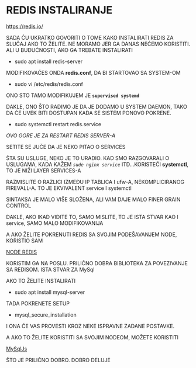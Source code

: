# REDIS INSTALIRANJE

<https://redis.io/>

SADA ĆU UKRATKO GOVORITI O TOME KAKO INSTALIRATI REDIS ZA SLUČAJ AKO TO ŽELITE. NE MORAMO JER GA DANAS NEĆEMO KORISTITI. ALI U BUDUĆNOSTI, AKO GA TREBATE INSTALIRATI

- sudo apt install redis-server

MODIFIKOVAĆES ONDA **redis.conf**, DA BI STARTOVAO SA SYSTEM-OM

- sudo vi /etc/redis/redis.conf

ONO STO TAMO MODIFIKUJEM JE **`supervised systemd`**

DAKLE, ONO ŠTO RADIMO JE DA JE DODAMO U SYSTEM DAEMON, TAKO DA ĆE UVEK BITI DOSTUPAN KADA SE SISTEM PONOVO POKRENE.

- sudo systemctl restart redis.service

*OVO GORE JE ZA RESTART REDIS SERVER-A*

SETITE SE JUČE DA JE NEKO PITAO O SERVICES

ŠTA SU USLUGE, NEKO JE TO URADIO. KAD SMO RAZGOVARALI O USLUGAMA, KADA KAŽEM *`sude nginx service`* ITD...KORISTEĆI **systemctl**, TO JE NIŽI LAYER SERVICES-A

RAZMISLITE O RAZLICI IZMEĐU IP TABLICA I ufw-A, NEKOMPLICIRANOG FIREVALL-A. TO JE EKVIVALENT service I systemctl

SINTAKSA JE MALO VIŠE SLOŽENA, ALI VAM DAJE MALO FINER GRAIN CONTROL

DAKLE, AKO IKAD VIDITE TO, SAMO MISLITE, TO JE ISTA STVAR KAO I service, SAMO MALO MODIFIKOVANIJA

A AKO ŽELITE POKRENUTI REDIS SA SVOJIM PODEŠAVANJEM NODE, KORISTIO SAM

[NODE REDIS](https://github.com/NodeRedis/node_redis) 

KORISTIM GA NA POSLU. PRILIČNO DOBRA BIBLIOTEKA ZA POVEZIVANJE SA REDISOM. ISTA STVAR ZA MySql

AKO TO ŽELITE INSTALIRATI 

- sudo apt install mysql-server

TADA POKRENETE SETUP

- mysql_secure_installation

I ONA ĆE VAS PROVESTI KROZ NEKE ISPRAVNE ZADANE POSTAVKE.

A AKO TO ŽELITE KORISTITI SA SVOJIM NODEOM, MOŽETE KORISTITI 

[MySqlJs](https://github.com/mysqljs/mysql)

ŠTO JE PRILIČNO DOBRO. DOBRO DELUJE
